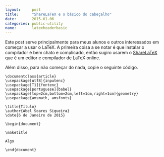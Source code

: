 ```yaml
---
layout:     post
title:      "ShareLaTeX e o básico do cabeçalho"
date:       2015-01-06
categories: public-utility
name:       latexheaderbasic
---
```

Este post serve principalmente para meus alunos e outros interessados em começar
a usar o LaTeX. A primeira coisa a se notar é que instalar o compilador é bem
chato e complicado, então sugiro usarem o
[ShareLaTeX](https://pt.sharelatex.com/)
que é um editor e compilador de LaTeX online.

Além disso, para não começar do nada, copie o seguinte código.

    \documentclass{article}
    \usepackage[utf8]{inputenc}
    \usepackage[T1]{fontenc}
    \usepackage[portuguese]{babel}
    \usepackage[top=2cm,bottom=2cm,left=1cm,right=1cm]{geometry}
    \usepackage{amsmath, amsfonts}

    \title{Título}
    \author{Abel Soares Siqueira}
    \date{6 de Janeiro de 2015}

    \begin{document}

    \maketitle

    Algo

    \end{document}
